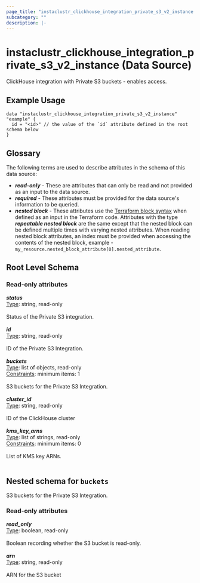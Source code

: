 ```yaml
---
page_title: "instaclustr_clickhouse_integration_private_s3_v2_instance Data Source - terraform-provider-instaclustr"
subcategory: ""
description: |-
---
```


# instaclustr_clickhouse_integration_private_s3_v2_instance (Data Source)
ClickHouse integration with Private S3 buckets - enables access.
## Example Usage
```
data "instaclustr_clickhouse_integration_private_s3_v2_instance" "example" { 
  id = "<id>" // the value of the `id` attribute defined in the root schema below
}
```
## Glossary
The following terms are used to describe attributes in the schema of this data source:
- **_read-only_** - These are attributes that can only be read and not provided as an input to the data source.
- **_required_** - These attributes must be provided for the data source's information to be queried.
- **_nested block_** - These attributes use the [Terraform block syntax](https://www.terraform.io/language/attr-as-blocks) when defined as an input in the Terraform code. Attributes with the type **_repeatable nested block_** are the same except that the nested block can be defined multiple times with varying nested attributes. When reading nested block attributes, an index must be provided when accessing the contents of the nested block, example - `my_resource.nested_block_attribute[0].nested_attribute`.
## Root Level Schema
### Read-only attributes
*___status___*<br>
<ins>Type</ins>: string, read-only<br>
<br>Status of the Private S3 integration.<br><br>
*___id___*<br>
<ins>Type</ins>: string, read-only<br>
<br>ID of the Private S3 Integration.<br><br>
*___buckets___*<br>
<ins>Type</ins>: list of objects, read-only<br>
<ins>Constraints</ins>: minimum items: 1<br><br>S3 buckets for the Private S3 Integration.<br><br>
*___cluster_id___*<br>
<ins>Type</ins>: string, read-only<br>
<br>ID of the ClickHouse cluster<br><br>
*___kms_key_arns___*<br>
<ins>Type</ins>: list of strings, read-only<br>
<ins>Constraints</ins>: minimum items: 0<br><br>List of KMS key ARNs.<br><br>
<a id="nested--buckets"></a>
## Nested schema for `buckets`
S3 buckets for the Private S3 Integration.<br>
### Read-only attributes
*___read_only___*<br>
<ins>Type</ins>: boolean, read-only<br>
<br>Boolean recording whether the S3 bucket is read-only.<br><br>
*___arn___*<br>
<ins>Type</ins>: string, read-only<br>
<br>ARN for the S3 bucket<br><br>
